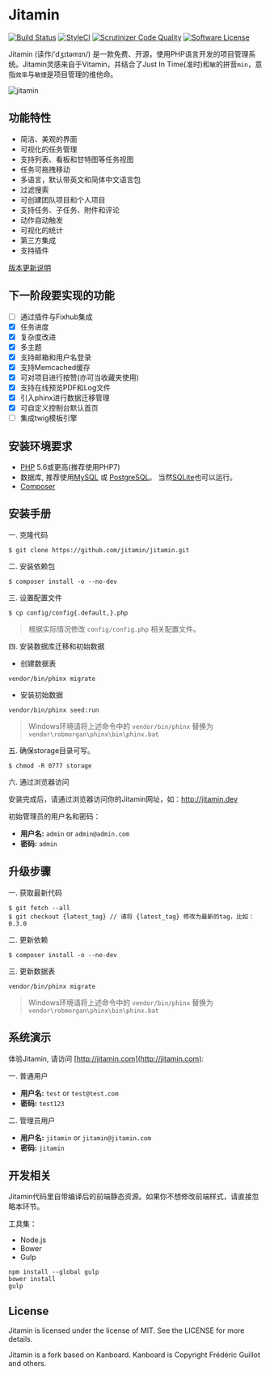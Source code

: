 Jitamin
========

[![Build Status](https://travis-ci.org/jitamin/jitamin.svg?branch=master)](https://travis-ci.org/jitamin/jitamin)
[![StyleCI](https://styleci.io/repos/72176201/shield?branch=master)](https://styleci.io/repos/72176201/)
[![Scrutinizer Code Quality](https://scrutinizer-ci.com/g/jitamin/jitamin/badges/quality-score.png?b=master)](https://scrutinizer-ci.com/g/jitamin/jitamin/?branch=master)
[![Software License](https://img.shields.io/badge/license-MIT-brightgreen.svg?style=flat-square)](LICENSE)

Jitamin (读作/ˈdʒɪtəmɪn/) 是一款免费、开源，使用PHP语言开发的项目管理系统。Jitamin灵感来自于Vitamin，并结合了Just In Time(准时)和`敏`的拼音`min`，意指`效率`与`敏捷`是项目管理的维他命。

![jitamin](https://cloud.githubusercontent.com/assets/15666864/21678087/312aab60-d378-11e6-8244-56882545970c.jpeg)

## 功能特性

* 简洁、美观的界面
* 可视化的任务管理
* 支持列表、看板和甘特图等任务视图
* 任务可拖拽移动
* 多语言，默认带英文和简体中文语言包
* 过滤搜索
* 可创建团队项目和个人项目
* 支持任务、子任务、附件和评论
* 动作自动触发
* 可视化的统计
* 第三方集成
* 支持插件

[版本更新说明](https://github.com/jitamin/jitamin/blob/master/ChangeLog.md)

## 下一阶段要实现的功能

- [ ] 通过插件与Fixhub集成
- [x] 任务进度
- [x] 复杂度改进
- [x] 多主题
- [x] 支持邮箱和用户名登录
- [x] 支持Memcached缓存
- [x] 可对项目进行按赞(亦可当收藏夹使用)
- [x] 支持在线预览PDF和Log文件
- [x] 引入phinx进行数据迁移管理
- [x] 可自定义控制台默认首页
- [ ] 集成twig模板引擎

## 安装环境要求

- [PHP](http://www.php.net) 5.6或更高(推荐使用PHP7)
- 数据库, 推荐使用[MySQL](https://www.mysql.com) 或 [PostgreSQL](http://www.postgresql.org)。 当然[SQLite](https://www.sqlite.org)也可以运行。
- [Composer](https://getcomposer.org)

## 安装手册

一. 克隆代码

```shell
$ git clone https://github.com/jitamin/jitamin.git
```

二. 安装依赖包

```shell
$ composer install -o --no-dev
```

三. 设置配置文件

```shell
$ cp config/config{.default,}.php
```
> 根据实际情况修改 `config/config.php` 相关配置文件。

四. 安装数据库迁移和初始数据

- 创建数据表
```shell
vendor/bin/phinx migrate
```

- 安装初始数据
```shell
vendor/bin/phinx seed:run
```
> Windows环境请将上述命令中的 `vendor/bin/phinx` 替换为 `vendor\robmorgan\phinx\bin\phinx.bat`

五. 确保storage目录可写。

```shell
$ chmod -R 0777 storage
```

六. 通过浏览器访问

安装完成后，请通过浏览器访问你的Jitamin网址，如：http://jitamin.dev

初始管理员的用户名和密码：

- **用户名:** `admin` or `admin@admin.com`
- **密码:** `admin`

## 升级步骤

一. 获取最新代码

```shell
$ git fetch --all
$ git checkout {latest_tag} // 请将 {latest_tag} 修改为最新的tag，比如：0.3.0
```

二. 更新依赖

```shell
$ composer install -o --no-dev
```

三. 更新数据表

```shell
vendor/bin/phinx migrate
```
> Windows环境请将上述命令中的 `vendor/bin/phinx` 替换为 `vendor\robmorgan\phinx\bin\phinx.bat`

## 系统演示

体验Jitamin, 请访问 [http://jitamin.com](http://jitamin.com):

一. 普通用户

- **用户名:** `test` or `test@test.com`
- **密码:** `test123`

二. 管理员用户

- **用户名:** `jitamin` or `jitamin@jitamin.com`
- **密码:** `jitamin`

## 开发相关

Jitamin代码里自带编译后的前端静态资源。如果你不想修改前端样式，请直接忽略本环节。

工具集：

- Node.js
- Bower
- Gulp

```shell
npm install --global gulp
bower install
gulp
```

## License

Jitamin is licensed under the license of MIT.  See the LICENSE for more details.

Jitamin is a fork based on Kanboard. Kanboard is Copyright Frédéric Guillot and others.

